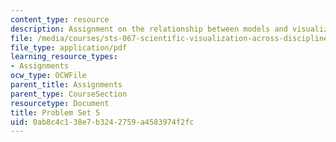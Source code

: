 ```yaml
---
content_type: resource
description: Assignment on the relationship between models and visualization.
file: /media/courses/sts-067-scientific-visualization-across-disciplines-a-critical-introduction-spring-2005/0ab8c4c138e7b3242759a4583974f2fc_pset5.pdf
file_type: application/pdf
learning_resource_types:
- Assignments
ocw_type: OCWFile
parent_title: Assignments
parent_type: CourseSection
resourcetype: Document
title: Problem Set 5
uid: 0ab8c4c1-38e7-b324-2759-a4583974f2fc
---
```

